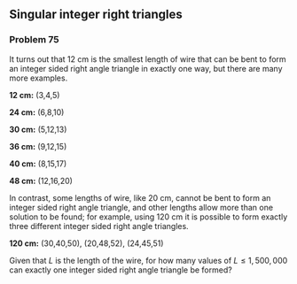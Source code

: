 ﻿## Singular integer right triangles
### Problem 75

It turns out that 12 cm is the smallest length of wire that can be bent to form an integer sided right angle triangle in exactly one way, but there are many more examples.

**12 cm:** (3,4,5)

**24 cm:** (6,8,10)

**30 cm:** (5,12,13)

**36 cm:** (9,12,15)

**40 cm:** (8,15,17)

**48 cm:** (12,16,20)

In contrast, some lengths of wire, like 20 cm, cannot be bent to form an integer sided right angle triangle, and other lengths allow more than one solution to be found; for example, using 120 cm it is possible to form exactly three different integer sided right angle triangles.

**120 cm:** (30,40,50), (20,48,52), (24,45,51)

Given that $L$ is the length of the wire, for how many values of $L \leq 1,500,000$ can exactly one integer sided right angle triangle be formed?
